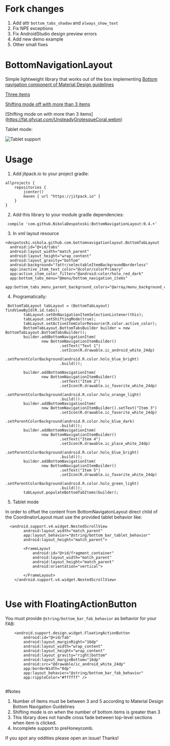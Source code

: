 # Fork changes
1. Add attr `bottom_tabs_shadow` and `always_show_text`
2. Fix NPE exceptions
3. Fix AndroidStudio design preview errors
4. Add new demo example
5. Other small fixes

# BottomNavigationLayout

Simple lightweight library that works out of the box implementing [Bottom navigation component of Material Design guidelines](https://www.google.com/design/spec/components/bottom-navigation.html)

 
  
  [Three items](http://i.imgur.com/uQjIy1O.gif)
  
  [Shifting mode off with more than 3 items](http://i.imgur.com/OrADI77.gif)
  
  [Shifting mode on with more than 3 items] (https://fat.gfycat.com/UnsteadyGrotesqueCoral.webm)
  
  Tablet mode:
  
  ![](https://raw.githubusercontent.com/NikolaDespotoski/BottomNavigationLayout/master/tablet_mode.png "Tablet support")

# Usage 
 1. Add jitpack.io to your project gradle:
```
allprojects {
    repositories {
        jcenter()
        maven { url "https://jitpack.io" }
    }
}
```

 2.  Add this library to your module gradle dependencies: 
```
 compile 'com.github.NikolaDespotoski:BottomNavigationLayout:0.4.+'
```
 3. In xml layout resource

```
<despotoski.nikola.github.com.bottomnavigationlayout.BottomTabLayout
  android:id="@+id/tabs"
  android:layout_width="match_parent"
  android:layout_height="wrap_content"
  android:layout_gravity="bottom"
  android:background="?attr/selectableItemBackgroundBorderless"
  app:inactive_item_text_color="@color/colorPrimary"
  app:active_item_color_filter="@android:color/holo_red_dark"
  app:bottom_tabs_menu="@menu/bottom_navigation_items"
  app:bottom_tabs_menu_parent_background_colors="@array/menu_background_colors"/>
```
        


 4. Programatically:

```
 BottomTabLayout tabLayout = (BottomTabLayout) findViewById(R.id.tabs);
        tabLayout.setOnNavigationItemSelectionListener(this);
        tabLayout.setShiftingMode(true);
        tabLayout.setActiveItemColorResource(R.color.active_color);
        BottomTabLayout.BottomTabsBuilder builder = new BottomTabLayout.BottomTabsBuilder();
        builder.addBottomNavigationItem(
                new BottomNavigationItemBuilder()
                        .setText("Text 1")
                        .setIcon(R.drawable.ic_android_white_24dp)
                        .setParentColorBackground(android.R.color.holo_blue_bright)
                        .build());

        builder.addBottomNavigationItem(
                new BottomNavigationItemBuilder()
                        .setText("Item 2")
                        .setIcon(R.drawable.ic_favorite_white_24dp)
                        .setParentColorBackground(android.R.color.holo_orange_light)
                        .build());
        builder.addBottomNavigationItem(
                new BottomNavigationItemBuilder().setText("Item 3")
                        .setIcon(R.drawable.ic_favorite_white_24dp)
                        .setParentColorBackground(android.R.color.holo_blue_dark)
                        .build());
        builder.addBottomNavigationItem(
                new BottomNavigationItemBuilder()
                        .setText("Item 4")
                        .setIcon(R.drawable.ic_place_white_24dp)
                        .setParentColorBackground(android.R.color.holo_blue_bright)
                        .build());
        builder.addBottomNavigationItem(
                new BottomNavigationItemBuilder()
                        .setText("Item 5")
                        .setIcon(R.drawable.ic_favorite_white_24dp)
                        .setParentColorBackground(android.R.color.holo_green_light)
                        .build());
        tabLayout.populateBottomTabItems(builder);
```
 5. Tablet mode
 
In order to offset the content from BottomNavigatonLayout direct child of the CoordinatorLayout must use the provided tablet behavior like:

````
  <android.support.v4.widget.NestedScrollView
        android:layout_width="match_parent"
        app:layout_behavior="@string/bottom_bar_tablet_behavior"
        android:layout_height="match_parent">

        <FrameLayout
            android:id="@+id/fragment_container"
            android:layout_width="match_parent"
            android:layout_height="match_parent"
            android:orientation="vertical">

        </FrameLayout>
    </android.support.v4.widget.NestedScrollView>
    
````

# Use with FloatingActionButton

You must provide `@string/bottom_bar_fab_behavior` as behavior for your FAB:
```
    <android.support.design.widget.FloatingActionButton
        android:id="@+id/fab"
        android:layout_marginRight="16dp"
        android:layout_width="wrap_content"
        android:layout_height="wrap_content"
        android:layout_gravity="right|bottom"
        android:layout_marginBottom="16dp"
        android:src="@drawable/ic_android_white_24dp"
        app:borderWidth="0dp"
        app:layout_behavior="@string/bottom_bar_fab_behavior"
        app:rippleColor="#ffffff" />
        
```

#Notes

1. Number of items must be between 3 and 5 according to Material Design Bottom Navigation Guidelines
2. Shifting mode is on when the number of bottom items is greater than 3
3. This library does not handle cross fade between top-level sections when item is clicked.
4. Incomplete support to preHoneycomb.


If you spot any oddities please open an issue! Thanks!
